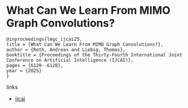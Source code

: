 # What Can We Learn From MIMO Graph Convolutions?

```
@inproceedings{lmgc_ijcai25,
title = {What Can We Learn From MIMO Graph Convolutions?},
author = {Roth, Andreas and Liebig, Thomas},
booktitle = {Proceedings of the Thirty-Fourth International Joint Conference on Artificial Intelligence (IJCAI)},
pages = {6120--6128},
year = {2025}
}
```

links
- [ijcai](https://www.ijcai.org/proceedings/2025/681)
